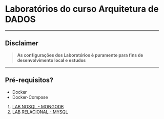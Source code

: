 
# Laboratórios do curso Arquitetura de DADOS

---
## Disclaimer
> **As configurações dos Laboratórios é puramente para fins de desenvolvimento local e estudos**
> 

---


## Pré-requisitos?
* Docker
* Docker-Compose

1. [LAB NOSQL - MONGODB](lab-nosql/README.md)
2. [LAB RELACIONAL - MYSQL](lab-relacional/README.md)